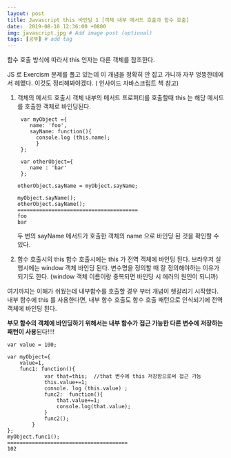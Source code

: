```yaml
---
layout: post
title: Javascript this 바인딩 1 [객체 내부 메서드 호출과 함수 호출]
date:  2019-08-10 12:36:00 +0800
img: javascript.jpg # Add image post (optional)
tags: [공부] # add tag
---
```


 함수 호출 방식에 따라서  this 인자는 다른 객체를 참조한다. 

JS 로 Exercism 문제를 풀고 있는데 이 개념을 정확히 안 잡고 가니까 자꾸 엉뚱한데에서 헤맸다. 이것도 정리해봐야겠다. ( 인사이드 자바스크립트 책 참고) 

1. 객체의 메서드 호출시 
객체 내부의 메서드 프로퍼티를 호출할때  this 는  해당 메서드를 호출한 객체로 바인딩된다. 

        var myObject ={
           name: 'foo',
           sayName: function(){
             console.log (this.name);
             }
        };
        
        var otherObject={
           name : 'bar'
        };
        
       otherObject.sayName = myObject.sayName;
         
       myObject.sayName();
       otherObject.sayName();
       =======================================
       foo
       bar
     두 번의 sayName 메서드가  호출한 객체의 name 으로 바인딩 된 것을 확인할 수 있다. 

2. 함수 호출시의  this 
함수 호출시에는 this 가  전역 객체에  바인딩 된다.  브라우저 실행시에는 window 객체 바인딩 된다.  변수명을 정의할 때 잘 정의해야하는 이유가 되기도 한다. (window 객체 이름이랑 중복되면 바인딩 시 에러의 원인이 되니까) 

여기까지는 이해가 쉬웠는데 내부함수를 호출할 경우 부터 개념이 헷갈리기 시작했다. 
내부 함수에 this 를 사용한다면, 내부 함수 호출도 함수 호출 패턴으로 인식되기에 전역 객체에 바인딩 된다.   

**부모 함수의 객체에 바인딩하기 위해서는  내부 함수가 접근 가능한 다른 변수에 저장하는  패턴이 사용**된다!!!! 

    var value = 100;
    
    var myObject={
    	value=1,
    	func1: function(){
	    		var that=this;  //that 변수에 this 저장함으로써 접근 가능
	    		this.value+=1;
		    	console. log (this.value) ;
		    	func2:  function(){
			    	that.value+=1; 
			    	console.log(that.value);
		    	}
		    	func2();
	    	}
    };
    myObject.func1();
    =======================================
    102

